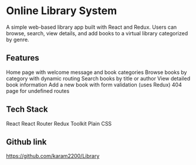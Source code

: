 # Online Library System

A simple web-based library app built with React and Redux. Users can browse, search, view details, and add books to a virtual library categorized by genre.

## Features
 Home page with welcome message and book categories
 Browse books by category with dynamic routing
 Search books by title or author
 View detailed book information
 Add a new book with form validation (uses Redux)
 404 page for undefined routes

## Tech Stack
 React
 React Router
 Redux Toolkit
 Plain CSS

## Github link

https://github.com/karam2200/Library